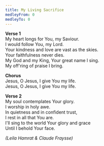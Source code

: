 ```yaml
---
title: My Living Sacrifice
medleyFrom: 0
medleyTo: 0
---
```


**Verse 1**  
My heart longs for You, my Saviour.  
I would follow You, my Lord.  
Your kindness and love are vast as the skies.  
Your faithfulness never dies.  
My God and my King, Your great name I sing.  
My off'ring of praise I bring.

**Chorus**  
Jesus, O Jesus, I give You my life.  
Jesus, O Jesus, I give You my life.

**Verse 2**  
My soul contemplates Your glory.  
I worship in holy awe.  
In quietness and in confident trust,  
I rest in all that You are.  
I'll sing to the world Your glory and grace  
Until I behold Your face.

_(Leila Hamrat & Claude Fraysse)_

